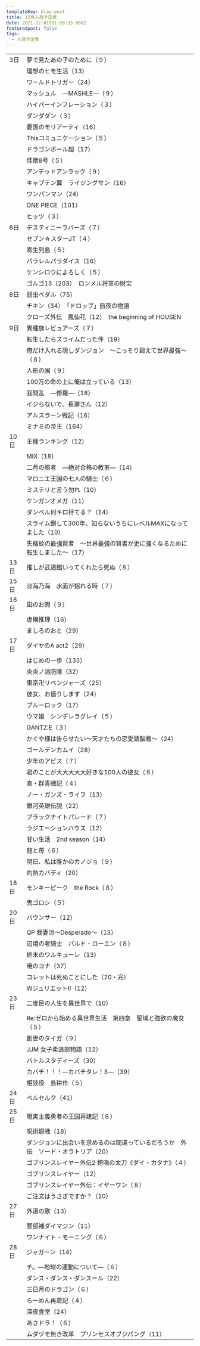 ```yaml
---
templateKey: blog-post
title: 12月入荷予定表
date: 2021-12-01T01:59:33.860Z
featuredpost: false
tags:
  - 入荷予定表
---
```



|                        |                                            |
| ---------------------- | ------------------------------------------ |
| <!--StartFragment-->3日 | 夢で見たあの子のために（９）                             |
| 　                      | 理想のヒモ生活（13）                                |
| 　                      | ワールドトリガー（24）                               |
| 　                      | マッシュル　―MASHLE―（９）                          |
| 　                      | ハイパーインフレーション（３）                            |
| 　                      | ダンダダン（３）                                   |
| 　                      | 憂国のモリアーティ（16）                              |
| 　                      | Thisコミュニケーション（５）                           |
| 　                      | ドラゴンボール超（17）                               |
| 　                      | 怪獣8号（５）                                    |
| 　                      | アンデッドアンラック（９）                              |
| 　                      | キャプテン翼　ライジングサン（16）                         |
| 　                      | ワンパンマン（24）                                 |
| 　                      | ONE PIECE（101）                             |
| 　                      | ヒッツ（３）                                     |
| 6日                     | デスティニーラバーズ（７）                              |
| 　                      | セブン☆スターJT（４）                               |
| 　                      | 寄生列島（５）                                    |
| 　                      | パラレルパラダイス（16）                              |
| 　                      | ケンシロウによろしく（５）                              |
| 　                      | ゴルゴ13（203）　ロンメル将軍の財宝                       |
| 8日                     | 弱虫ペダル（75）                                  |
| 　                      | チキン（34）　「ドロップ」前夜の物語                        |
| 　                      | クローズ外伝　鳳仙花（12）　the beginning of HOUSEN     |
| 9日                     | 異種族レビュアーズ（７）                               |
| 　                      | 転生したらスライムだった件（19）                          |
| 　                      | 俺だけ入れる隠しダンジョン　～こっそり鍛えて世界最強～（８）             |
| 　                      | 人形の国（９）                                    |
| 　                      | 100万の命の上に俺は立っている（13）                       |
| 　                      | 我間乱　―修羅―（18）                               |
| 　                      | イジらないで、長瀞さん（12）                            |
| 　                      | アルスラーン戦記（16）                               |
| 　                      | ミナミの帝王（164）                                |
| 10日                    | 王様ランキング（12）                                |
| 　                      | MIX（18）                                    |
| 　                      | 二月の勝者　―絶対合格の教室―（14）                        |
| 　                      | マロニエ王国の七人の騎士（６）                            |
| 　                      | ミステリと言う勿れ（10）                              |
| 　                      | ケンガンオメガ（11）                                |
| 　                      | ダンベル何キロ持てる？（14）                            |
| 　                      | スライム倒して300年、知らないうちにレベルMAXになってました（10）       |
| 　                      | 失格紋の最強賢者　～世界最強の賢者が更に強くなるために転生しました～（17）     |
| 13日                    | 推しが武道館いってくれたら死ぬ（８）                         |
| 15日                    | 淡海乃海　水面が揺れる時（７）                            |
| 16日                    | 凪のお暇（９）                                    |
| 　                      | 虚構推理（16）                                   |
| 　                      | ましろのおと（29）                                 |
| 17日                    | ダイヤのA act2（29）                             |
| 　                      | はじめの一歩（133）                                |
| 　                      | 炎炎ノ消防隊（32）                                 |
| 　                      | 東京卍リベンジャーズ（25）                             |
| 　                      | 彼女、お借りします（24）                              |
| 　                      | ブルーロック（17）                                 |
| 　                      | ウマ娘　シンデレラグレイ（５）                            |
| 　                      | GANTZ:E（３）                                 |
| 　                      | かぐや様は告らせたい～天才たちの恋愛頭脳戦～（24）                 |
| 　                      | ゴールデンカムイ（28）                               |
| 　                      | 少年のアビス（７）                                  |
| 　                      | 君のことが大大大大大好きな100人の彼女（８）                    |
| 　                      | 真・群青戦記（４）                                  |
| 　                      | ノー・ガンズ・ライフ（13）                             |
| 　                      | 銀河英雄伝説（22）                                 |
| 　                      | ブラックナイトパレード（７）                             |
| 　                      | ラジエーションハウス（12）                             |
| 　                      | 甘い生活　2nd season（14）                        |
| 　                      | 龍と苺（６）                                     |
| 　                      | 明日、私は誰かのカノジョ（９）                            |
| 　                      | 灼熱カバディ（20）                                 |
| 18日                    | モンキーピーク　the Rock（８）                        |
| 　                      | 鬼ゴロシ（５）                                    |
| 20日                    | バウンサー（12）                                  |
| 　                      | QP 我妻涼～Desperado～（13）                      |
| 　                      | 辺境の老騎士　バルド・ローエン（８）                         |
| 　                      | 終末のワルキューレ（13）                              |
| 　                      | 暁のヨナ（37）                                   |
| 　                      | コレットは死ぬことにした（20・完）                         |
| 　                      | WジュリエットⅡ（12）                               |
| 23日                    | 二度目の人生を異世界で（10）                            |
| 　                      | Re:ゼロから始める異世界生活　第四章　聖域と強欲の魔女（５）            |
| 　                      | 創世のタイガ（９）                                  |
| 　                      | JJM 女子柔道部物語（12）                            |
| 　                      | バトルスタディーズ（30）                              |
| 　                      | カバチ！！！―カバチタレ！3―（39）                        |
| 　                      | 相談役　島耕作（５）                                 |
| 24日                    | ベルセルク（41）                                  |
| 25日                    | 現実主義勇者の王国再建記（８）                            |
| 　                      | 呪術廻戦（18）                                   |
| 　                      | ダンジョンに出会いを求めるのは間違っているだろうか　外伝　ソード・オラトリア（20） |
| 　                      | ゴブリンスレイヤー外伝2 鍔鳴の太刀《ダイ・カタナ》（４）              |
| 　                      | ゴブリンスレイヤー（12）                              |
| 　                      | ゴブリンスレイヤー外伝：イヤーワン（８）                       |
| 　                      | ご注文はうさぎですか？（10）                            |
| 27日                    | 外道の歌（13）                                   |
| 　                      | 警部補ダイマジン（11）                               |
| 　                      | ワンナイト・モーニング（６）                             |
| 28日                    | ジャガーン（14）                                  |
| 　                      | チ。―地球の運動について―（６）                           |
| 　                      | ダンス・ダンス・ダンスール（22）                          |
| 　                      | 三日月のドラゴン（６）                                |
| 　                      | らーめん再遊記（４）                                 |
| 　                      | 深夜食堂（24）                                   |
| 　                      | あさドラ！（６）                                   |
| 　                      | ムダヅモ無き改革　プリンセスオブジパング（11）<!--EndFragment--> |